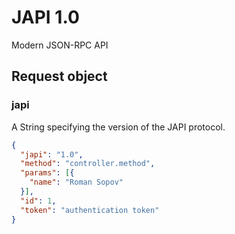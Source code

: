 # JAPI 1.0

Modern JSON-RPC API

## Request object

### japi

 A String specifying the version of the JAPI protocol.

```json
{
  "japi": "1.0",
  "method": "controller.method",
  "params": [{
    "name": "Roman Sopov"
  }],
  "id": 1,
  "token": "authentication token"
}
```
